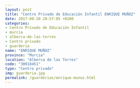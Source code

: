 ```yaml
---
layout: post
title: "Centro Privado de Educación Infantil ENRIQUE MUÑOZ"
date: 2017-09-20 20:57:05 +0200
categories:
- Centro Privado de Educación Infantil
- murcia
- alberca-de-las-torres
- Centro privado
- guarderia
name: "ENRIQUE MUÑOZ"
province: "Murcia"
location: "Alberca de las Torres"
code: "30018451"
type: "Centro privado"
img: guarderia.jpg
permalink: /guarderias/enrique-munoz.html
---
```

